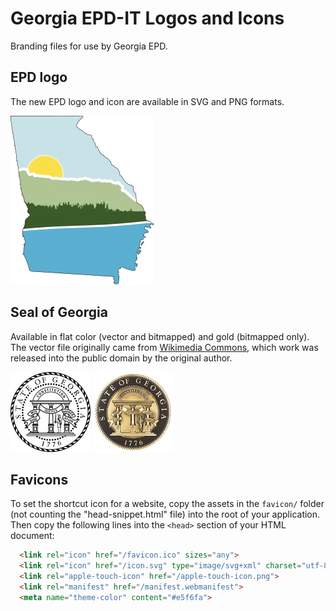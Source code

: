 # Georgia EPD-IT Logos and Icons

Branding files for use by Georgia EPD.

## EPD logo

The new EPD logo and icon are available in SVG and PNG formats.

![](epd-icon/epd-icon.svg)

## Seal of Georgia 

Available in flat color (vector and bitmapped) and  gold (bitmapped only). The vector file originally came from [Wikimedia Commons](https://commons.wikimedia.org/wiki/File:Seal_of_Georgia.svg), which work was released into the public domain by the original author.

![Georgia seal in white](georgia-seal/White/Seal_of_Georgia_white_128x128.png)
![Georgia seal in gold](georgia-seal/Gold/Seal_of_Georgia_gold_128x128x32.png)

## Favicons

To set the shortcut icon for a website, copy the assets in the `favicon/` folder (not counting the "head-snippet.html" file) into the root of your application. Then copy the following lines into the `<head>` section of your HTML document:

```html
  <link rel="icon" href="/favicon.ico" sizes="any">
  <link rel="icon" href="/icon.svg" type="image/svg+xml" charset="utf-8">
  <link rel="apple-touch-icon" href="/apple-touch-icon.png">
  <link rel="manifest" href="/manifest.webmanifest">
  <meta name="theme-color" content="#e5f6fa">
```
